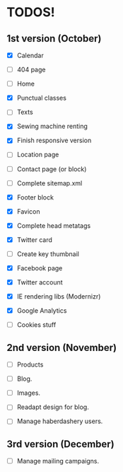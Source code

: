 # TODOS!

## 1st version  (October)

- [x] Calendar
- [ ] 404 page
- [ ] Home
- [x] Punctual classes
- [ ] Texts
- [x] Sewing machine renting
- [x] Finish responsive version
- [ ] Location page
- [ ] Contact page (or block)
- [ ] Complete sitemap.xml
- [x] Footer block
- [x] Favicon
- [x] Complete head metatags
- [x] Twitter card
- [ ] Create key thumbnail
- [x] Facebook page
- [x] Twitter account
- [x] IE rendering libs (Modernizr)
- [x] Google Analytics
- [ ] Cookies stuff


## 2nd version (November)

- [ ] Products
- [ ] Blog.
- [ ] Images.
- [ ] Readapt design for blog.
- [ ] Manage haberdashery users.


## 3rd version (December)

- [ ] Manage mailing campaigns.